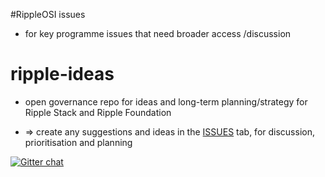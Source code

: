 #RippleOSI issues

* for key programme issues that need broader access /discussion


# ripple-ideas

* open governance repo for ideas and long-term planning/strategy for Ripple Stack and Ripple Foundation

* => create any suggestions and ideas in the [ISSUES](https://github.com/pacharanero/ripple-ideas/issues) tab, for discussion, prioritisation and planning


[![Gitter chat](https://badges.gitter.im/gitterHQ/gitter.png)](https://gitter.im/Ripple-Foundation/General)
